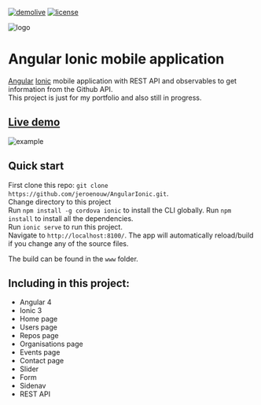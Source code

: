 [![demolive](https://img.shields.io/badge/demo-live-green.svg)](http://angularionic.jerouw.nl/)
[![license](https://img.shields.io/npm/l/express.svg)](https://github.com/jeroenouw/AngularIonic/blob/master/LICENSE/)

![logo](https://jerouw.nl/wp-content/uploads/2017/07/angularionic.png "Logo") 

# Angular Ionic mobile application

[Angular](https://angular.io) [Ionic](http://ionicframework.com/) mobile application with REST API and observables to get information from the Github API.  
This project is just for my portfolio and also still in progress.

## [Live demo](http://angularionic.jerouw.nl) 
![example](https://jerouw.nl/wp-content/uploads/2017/07/ionicapplication.png "Example")

## Quick start
First clone this repo: `git clone https://github.com/jeroenouw/AngularIonic.git`.  
Change directory to this project  
Run `npm install -g cordova ionic` to install the CLI globally.
Run  `npm install` to install all the dependencies.  
Run `ionic serve` to run this project.  
Navigate to `http://localhost:8100/`. The app will automatically reload/build if you change any of the source files.  

The build can be found in the `www` folder.

## Including in this project:
* Angular 4
* Ionic 3
* Home page
* Users page
* Repos page
* Organisations page
* Events page
* Contact page
* Slider
* Form
* Sidenav
* REST API